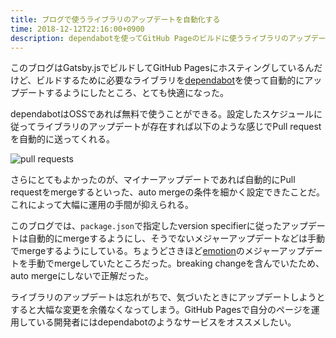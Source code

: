 ```yaml
---
title: ブログで使うライブラリのアップデートを自動化する
time: 2018-12-12T22:16:00+0900
description: dependabotを使ってGitHub Pageのビルドに使うライブラリのアップデートを自動化した話
---
```


このブログはGatsby.jsでビルドしてGitHub Pagesにホスティングしているんだけど、ビルドするために必要なライブラリを[dependabot](https://dependabot.com/)を使って自動的にアップデートするようにしたところ、とても快適になった。

dependabotはOSSであれば無料で使うことができる。設定したスケジュールに従ってライブラリのアップデートが存在すれば以下のような感じでPull requestを自動的に送ってくれる。

![pull requests](/images/posts/50/pull_requests.png)

さらにとてもよかったのが、マイナーアップデートであれば自動的にPull requestをmergeするといった、auto mergeの条件を細かく設定できたことだ。これによって大幅に運用の手間が抑えられる。

このブログでは、`package.json`で指定したversion specifierに従ったアップデートは自動的にmergeするようにし、そうでないメジャーアップデートなどは手動でmergeするようにしている。ちょうどさきほど[emotion](https://emotion.sh/)のメジャーアップデートを手動でmergeしていたところだった。breaking changeを含んでいたため、auto mergeにしないで正解だった。

ライブラリのアップデートは忘れがちで、気づいたときにアップデートしようとすると大幅な変更を余儀なくなってしまう。GitHub Pagesで自分のページを運用している開発者にはdependabotのようなサービスをオススメしたい。
